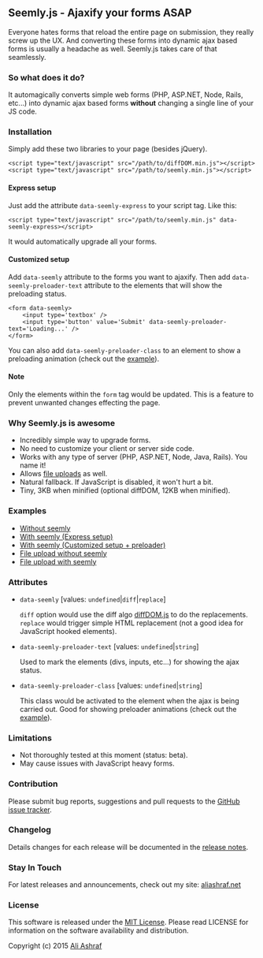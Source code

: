 ## Seemly.js - Ajaxify your forms ASAP

Everyone hates forms that reload the entire page on submission, they really screw up the UX. And converting these forms into dynamic ajax based forms is usually a headache as well. Seemly.js takes care of that seamlessly.

### So what does it do?

It automagically converts simple web forms (PHP, ASP.NET, Node, Rails, etc...) into dynamic ajax based forms **without** changing a single line of your JS code.

### Installation

Simply add these two libraries to your page (besides jQuery).

	<script type="text/javascript" src="/path/to/diffDOM.min.js"></script>
	<script type="text/javascript" src="/path/to/seemly.min.js"></script>

#### Express setup

Just add the attribute `data-seemly-express` to your script tag. Like this:

	<script type="text/javascript" src="/path/to/seemly.min.js" data-seemly-express></script>

It would automatically upgrade all your forms.

#### Customized setup

Add `data-seemly` attribute to the forms you want to ajaxify. Then add `data-seemly-preloader-text` attribute to the elements that will show the preloading status.

	<form data-seemly>
		<input type='textbox' />
		<input type='button' value='Submit' data-seemly-preloader-text='Loading...' />
	</form>

You can also add `data-seemly-preloader-class` to an element to show a preloading animation (check out the [example](demo/with-seemly.php)).

#### Note

Only the elements within the `form` tag would be updated. This is a feature to prevent unwanted changes effecting the page.

### Why Seemly.js is awesome

- Incredibly simple way to upgrade forms.
- No need to customize your client or server side code.
- Works with any type of server (PHP, ASP.NET, Node, Java, Rails). You name it!
- Allows [file uploads](demo/upload-with-seemly.php) as well.
- Natural fallback. If JavaScript is disabled, it won't hurt a bit.
- Tiny, 3KB when minified (optional diffDOM, 12KB when minified).

### Examples

- [Without seemly](demo/without-seemly.php)
- [With seemly (Express setup)](demo/express.php)
- [With seemly (Customized setup + preloader)](demo/with-seemly.php)
- [File upload without seemly](demo/upload-without-seemly.php)
- [File upload with seemly](demo/upload-with-seemly.php)

### Attributes

- `data-seemly` [values: `undefined`|`diff`|`replace`]

	`diff` option would use the diff algo [diffDOM.js](dist/diffDOM.js) to do the replacements. `replace` would trigger simple HTML replacement (not a good idea for JavaScript hooked elements).
	
- `data-seemly-preloader-text` [values: `undefined`|`string`]

	Used to mark the elements (divs, inputs, etc...) for showing the ajax status.
	
- `data-seemly-preloader-class` [values: `undefined`|`string`]

	This class would be activated to the element when the ajax is being carried out. Good for showing preloader animations (check out the [example](demo/with-seemly.php)).
	
### Limitations

- Not thoroughly tested at this moment (status: beta).
- May cause issues with JavaScript heavy forms.

### Contribution

Please submit bug reports, suggestions and pull requests to the [GitHub issue tracker](https://github.com/AliFlux/seemly.js/issues).

### Changelog

Details changes for each release will be documented in the [release notes](https://github.com/AliFlux/seemly.js/releases).

### Stay In Touch

For latest releases and announcements, check out my site: [aliashraf.net](http://aliashraf.net)

### License

This software is released under the [MIT License](LICENSE). Please read LICENSE for information on the
software availability and distribution.

Copyright (c) 2015 [Ali Ashraf](http://aliashraf.net)